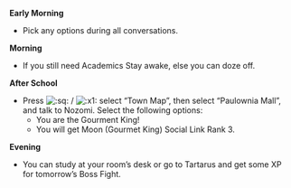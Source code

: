 **Early Morning**

- Pick any options during all conversations.

**Morning**

- If you still need Academics Stay awake, else you can doze off.

**After School**

- Press ![:sq:](https://www.powerpyx.com/wp-includes/images/smilies/square.png) / ![:x1:](https://www.powerpyx.com/wp-includes/images/smilies/x1.png) select “Town Map”, then select “Paulownia Mall”, and talk to Nozomi. Select the following options:
  - You are the Gourment King!
  - You will get Moon (Gourmet King) Social Link Rank 3.

**Evening**

- You can study at your room’s desk or go to Tartarus and get some XP for tomorrow’s Boss Fight.
